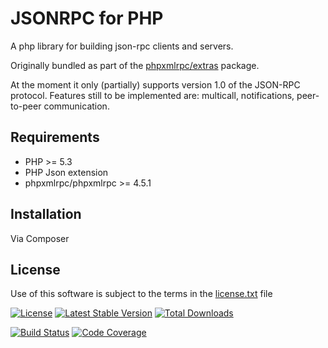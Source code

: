 JSONRPC for PHP
===============

A php library for building json-rpc clients and servers.

Originally bundled as part of the [phpxmlrpc/extras](https://github.com/gggeek/phpxmlrpc-jsonrpc) package.

At the moment it only (partially) supports version 1.0 of the JSON-RPC protocol.
Features still to be implemented are: multicall, notifications, peer-to-peer communication.

Requirements
------------

* PHP >= 5.3
* PHP Json extension
* phpxmlrpc/phpxmlrpc >= 4.5.1

Installation
------------

Via Composer

License
-------
Use of this software is subject to the terms in the [license.txt](license.txt) file

[![License](https://poser.pugx.org/phpxmlrpc/jsonrpc/license)](https://packagist.org/packages/phpxmlrpc/jsonrpc)
[![Latest Stable Version](https://poser.pugx.org/phpxmlrpc/jsonrpc/v/stable)](https://packagist.org/packages/phpxmlrpc/jsonrpc)
[![Total Downloads](https://poser.pugx.org/phpxmlrpc/jsonrpc/downloads)](https://packagist.org/packages/phpxmlrpc/jsonrpc)

[![Build Status](https://travis-ci.com/gggeek/phpxmlrpc-jsonrpc.svg)](https://travis-ci.com/gggeek/phpxmlrpc-jsonrpc)
[![Code Coverage](https://scrutinizer-ci.com/g/gggeek/phpxmlrpc-jsonrpc/badges/coverage.png)](https://scrutinizer-ci.com/g/gggeek/phpxmlrpc-jsonrpc)
